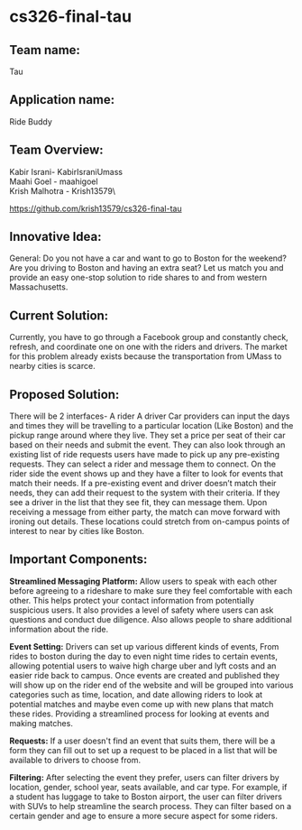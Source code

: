 # cs326-final-tau

## **Team name:**
Tau

## **Application name:**
Ride Buddy

## **Team Overview:**
Kabir Israni- KabirIsraniUmass\
Maahi Goel  - maahigoel\
Krish Malhotra - Krish13579\

https://github.com/krish13579/cs326-final-tau

## **Innovative Idea:**
General:
Do you not have a car and want to go to Boston for the weekend? Are you driving to Boston and having an extra seat? Let us match you and provide an easy one-stop solution to ride shares to and from western Massachusetts. 

## **Current Solution:**
Currently, you have to go through a Facebook group and constantly check, refresh, and coordinate one on one with the riders and drivers. The market for this problem already exists because the transportation from UMass to nearby cities is scarce. 

## **Proposed Solution:**
There will be 2 interfaces-
A rider
A driver
Car providers can input the days and times they will be travelling to a particular location (Like Boston) and the pickup range around where they live. They set a price per seat of their car based on their needs and submit the event. They can also look through an existing list of ride requests users have made to pick up any pre-existing requests. They can select a rider and message them to connect.
On the rider side the event shows up and they have a filter to look for events that match their needs. If a pre-existing event and driver doesn’t match their needs, they can add their request to the system with their criteria. If they see a driver in the list that they see fit, they can message them. Upon receiving a message from either party, the match can move forward with ironing out details.
These locations could stretch from on-campus points of interest to near by cities like Boston.

## **Important Components:**
**Streamlined Messaging Platform:**
Allow users to speak with each other before agreeing to a rideshare to make sure they feel comfortable with each other. This helps protect your contact information from potentially suspicious users. It also provides a level of safety where users can ask questions and conduct due diligence. Also allows people to share additional information about the ride. 

**Event Setting:**
Drivers can set up various different kinds of events, From rides to boston during the day to even night time rides to certain events, allowing potential users to waive high charge uber and lyft costs and an easier ride back to campus. Once events are created and published they will show up on the rider end of the website and will be grouped into various categories such as time, location, and date allowing riders to look at potential matches and maybe even come up with new plans that match these rides. Providing a streamlined process for looking at events and making matches. 

**Requests:**
If a user doesn't find an event that suits them, there will be a form they can fill out to set up a request to be placed in a list that will be available to drivers to choose from. 

**Filtering:**
After selecting the event they prefer, users can filter drivers by location, gender, school year, seats available, and car type. For example, if a student has luggage to take to Boston airport, the user can filter drivers with SUVs to help streamline the search process. They can filter based on a certain gender and age to ensure a more secure aspect for some riders. 

